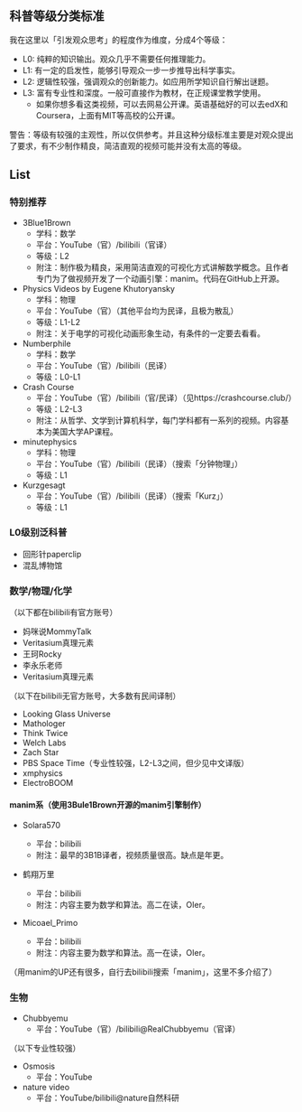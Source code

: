 ## 科普等级分类标准

我在这里以「引发观众思考」的程度作为维度，分成4个等级：

- L0: 纯粹的知识输出。观众几乎不需要任何推理能力。
- L1: 有一定的启发性，能够引导观众一步一步推导出科学事实。
- L2: 逻辑性较强，强调观众的创新能力。如应用所学知识自行解出谜题。
- L3: 富有专业性和深度。一般可直接作为教材，在正规课堂教学使用。
  - 如果你想多看这类视频，可以去网易公开课。英语基础好的可以去edX和Coursera，上面有MIT等高校的公开课。

警告：等级有较强的主观性，所以仅供参考。并且这种分级标准主要是对观众提出了要求，有不少制作精良，简洁直观的视频可能并没有太高的等级。

## List

### 特别推荐

- 3Blue1Brown
  - 学科：数学
  - 平台：YouTube（官）/bilibili（官译）
  - 等级：L2
  - 附注：制作极为精良，采用简洁直观的可视化方式讲解数学概念。且作者专门为了做视频开发了一个动画引擎：manim。代码在GitHub上开源。
- Physics Videos by Eugene Khutoryansky
  - 学科：物理
  - 平台：YouTube（官）（其他平台均为民译，且极为散乱）
  - 等级：L1-L2
  - 附注：关于电学的可视化动画形象生动，有条件的一定要去看看。
- Numberphile
  - 学科：数学
  - 平台：YouTube（官）/bilibili（民译）
  - 等级：L0-L1
- Crash Course
  - 平台：YouTube（官）/bilibili（官/民译）（见https://crashcourse.club/）
  - 等级：L2-L3
  - 附注：从哲学、文学到计算机科学，每门学科都有一系列的视频。内容基本为美国大学AP课程。
- minutephysics
  - 学科：物理
  - 平台：YouTube（官）/bilibili（民译）（搜索「分钟物理」）
  - 等级：L1
- Kurzgesagt
  - 平台：YouTube（官）/bilibili（民译）（搜索「Kurz」）
  - 等级：L1

### L0级别泛科普

- 回形针paperclip
- 混乱博物馆

### 数学/物理/化学

（以下都在bilibili有官方账号）

- 妈咪说MommyTalk
- Veritasium真理元素
- 王珂Rocky
- 李永乐老师
- Veritasium真理元素

（以下在bilibili无官方账号，大多数有民间译制）

- Looking Glass Universe
- Mathologer
- Think Twice
- Welch Labs
- Zach Star
- PBS Space Time（专业性较强，L2-L3之间，但少见中文译版）
- xmphysics
- ElectroBOOM

#### manim系（使用3Bule1Brown开源的manim引擎制作）

- Solara570
  - 平台：bilibili
  - 附注：最早的3B1B译者，视频质量很高。缺点是年更。

- 鹤翔万里
  - 平台：bilibili
  - 附注：内容主要为数学和算法。高二在读，OIer。
- Micoael_Primo
  - 平台：bilibili
  - 附注：内容主要为数学和算法。高一在读，OIer。

（用manim的UP还有很多，自行去bilibili搜索「manim」，这里不多介绍了）

### 生物

- Chubbyemu
  - 平台：YouTube（官）/bilibili@RealChubbyemu（官译）

（以下专业性较强）

- Osmosis
  - 平台：YouTube
- nature video
  - 平台：YouTube/bilibili@nature自然科研

